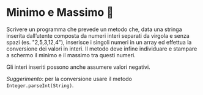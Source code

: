 # Minimo e Massimo 🛵

Scrivere un programma che prevede un metodo che, data una stringa inserita dall’utente composta da numeri interi separati da virgola e senza spazi (es. "2,5,3,12,4"), inserisce i singoli numeri in un array ed effettua la conversione dei valori in interi. Il metodo deve infine individuare e stampare a schermo il minimo e il massimo tra questi numeri.

Gli interi inseriti possono anche assumere valori negativi.


_Suggerimento_: per la conversione usare il metodo `Integer.parseInt(String)`.